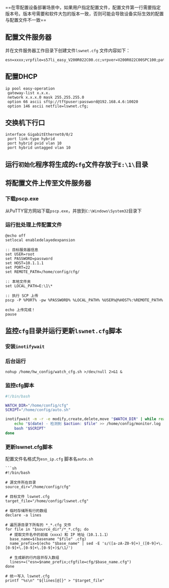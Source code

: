 ==在零配置设备部署场景中，如果用户指定配置文件，配置文件第一行需要指定版本号。版本号需要和软件大包的版本一致，否则可能会导致设备实际生效的配置与配置文件不一致==
## 配置文件服务器
并在文件服务器工作目录下创建文件`lswnet.cfg`
文件内容如下：
```
esn=xxxx;vrpfile=s57li_easy_V200R022C00.cc;vrpver=V200R022C00SPC100;patchfile=s57li_easy_V200R022C00.pat;cfgfile=s57li_easy_V200R022C00.cfg;
```
## 配置DHCP
```
ip pool easy-operation
 gateway-list x.x.x.
 network x.x.x.0 mask 255.255.255.0
 option 66 ascii sftp://tftpuser:password@192.168.4.6:10020
 option 146 ascii netfile=lswnet.cfg;
```
## 交换机下行口
```
interface GigabitEthernet0/0/2
 port link-type hybrid
 port hybrid pvid vlan 10
 port hybrid untagged vlan 10
```
## 运行`初始化`程序将生成的`cfg`文件存放于`E:\1\`目录
## 将配置文件上传至文件服务器
### 下载pscp.exe
从PuTTY官方网站下载`pscp.exe`，并放到`C:\Windows\System32`目录下
### 运行批处理上传配置文件
```
@echo off
setlocal enabledelayedexpansion

:: 目标服务器信息
set USER=root
set PASSWORD=password
set HOST=10.1.1.1
set PORT=22
set REMOTE_PATH=/home/config/cfg/

:: 本地文件夹
set LOCAL_PATH=E:\1\*

:: 执行 SCP 上传
pscp -P %PORT% -pw %PASSWORD% %LOCAL_PATH% %USER%@%HOST%:%REMOTE_PATH%

echo 上传完成！
pause
```

## 监控`cfg`目录并运行更新`lswnet.cfg`脚本
### 安装`inotifywait`
### 后台运行
```
nohup /home/hw_config/watch_cfg.sh >/dev/null 2>&1 &
```
### 监控cfg脚本

```sh
#!/bin/bash

WATCH_DIR="/home/config/cfg"
SCRIPT="/home/config/auto.sh"

inotifywait -m -r -e modify,create,delete,move "$WATCH_DIR" | while read path action file; do
    echo "$(date) - 检测到 $action: $file" >> /home/config/monitor.log
    bash "$SCRIPT"
done
```
### 更新lswnet.cfg脚本
配置文件名格式为`esn_ip.cfg`
脚本名`auto.sh`
```
```sh
#!/bin/bash

# 源文件所在目录
source_dir="/home/config/cfg"

# 目标文件 lswnet.cfg
target_file="/home/config/lswnet.cfg"

# 临时存储所有行的数组
declare -a lines

# 遍历源目录下所有的 *_*.cfg 文件
for file in "$source_dir"/*_*.cfg; do
  # 提取文件名中的前缀（xxxx）和 IP 地址（10.1.1.1）
  base_name=$(basename "$file" .cfg)
  name_prefix=$(echo "$base_name" | sed -E 's/([a-zA-Z0-9]+)_([0-9]+\.[0-9]+\.[0-9]+\.[0-9]+)$/\1/')

  # 生成新的行内容并存入数组
  lines+=("esn=$name_prefix;cfgfile=cfg/$base_name.cfg")
done

# 统一写入 lswnet.cfg
printf "%s\n" "${lines[@]}" > "$target_file"
```
